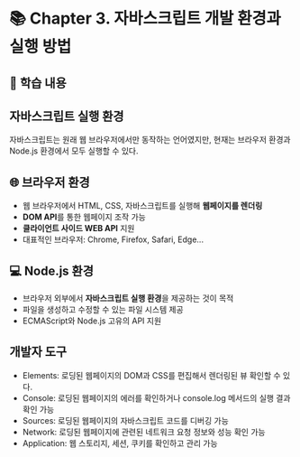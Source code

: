 # 📚 Chapter 3. 자바스크립트 개발 환경과 실행 방법

## 📝 학습 내용

## 자바스크립트 실행 환경

자바스크립트는 원래 웹 브라우저에서만 동작하는 언어였지만, 현재는 브라우저 환경과 Node.js 환경에서 모두 실행할 수 있다.

## 🌐 브라우저 환경

- 웹 브라우저에서 HTML, CSS, 자바스크립트를 실행해 **웹페이지를 렌더링**
- **DOM API**를 통한 웹페이지 조작 가능
- **클라이언트 사이드 WEB API** 지원
- 대표적인 브라우저: Chrome, Firefox, Safari, Edge...

## 💻 Node.js 환경

- 브라우저 외부에서 **자바스크립트 실행 환경**을 제공하는 것이 목적
- 파일을 생성하고 수정할 수 있는 파일 시스템 제공
- ECMAScript와 Node.js 고유의 API 지원

## 개발자 도구

- Elements: 로딩된 웹페이지의 DOM과 CSS를 편집해서 렌더링된 뷰 확인할 수 있다.
- Console: 로딩된 웹페이지의 에러를 확인하거나 console.log 메서드의 실행 결과 확인 가능
- Sources: 로딩된 웹페이지의 자바스크립트 코드를 디버깅 가능
- Network: 로딩된 웹페이지에 관련된 네트워크 요청 정보와 성능 확인 가능
- Application: 웹 스토리지, 세션, 쿠키를 확인하고 관리 가능
